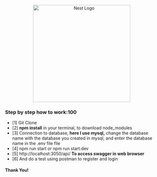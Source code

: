 <p align="center">
    <a href="http://nestjs.com/" target="blank"><img src="https://nestjs.com/img/logo_text.svg" width="320" alt="Nest Logo" /></a>
</p>

<h3> Step by step how to work:100 </h3>
<ul>
    <li>[1] Git Clone </li>
    <li>[2] <b>npm install</b> in your terminal, to download node_modules </li>
    <li>[3] Connection to database, <b>here I use mysql,</b> change the database name with the database you created in mysql, and enter the database name in the .env file file </li>
    <li>[4] npm run start or npm run start:dev </li>
    <li>[5] http://localhost:3050/api/ <b>To access swagger in web browser</b> </li>
    <li>[6] And do a test using postman to register and login </li>
</ul>

<h4>Thank You!</h4>
